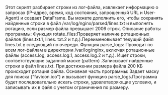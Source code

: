 Этот скрипт разбирает строки
из лог-файла, извлекает информацию
о запросах (IP-адрес, время, код 
состояния, запрошенный URL и User-Agent)
и создает DataFrame. Вы можете дополнить
его, чтобы сохранять найденные строки в 
файл /var/log/nginx/parsed/lines.txt и 
выполнять ротацию, если размер файла 
превышает 2006 строк.
Описание работы программы:
Функция rotate_files:Проверяет наличие 
ротационных файлов (lines.txt.1, lines.
txt.2 и т.д.).Переименовывает текущий 
файл lines.txt в следующий по очереди.
Функция parse_logs:
Проходит по всем лог-файлам в директории
/var/log/nginx, включая ротационные файлы
(access.log, access.log.1, access.log.2 и т.д.).
Ищет строки, соответствующие заданной маске (pattern)
.Записывает найденные строки в файл lines.txt.
При достижении размера файла 200 КБ происходит ротация
файла.
Основная часть программы:
Задает маску для поиска ("favicon.ico") и вызывает функцию
parse_logs.Программа будет последовательно искать строки,
удовлетворяющие условию, и записывать их в файл с учетом 
ограничения по размеру.
